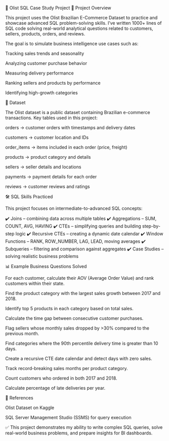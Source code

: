 🛒 Olist SQL Case Study Project
📌 Project Overview

This project uses the Olist Brazilian E-Commerce Dataset to practice and showcase advanced SQL problem-solving skills.
I’ve written 1000+ lines of SQL code solving real-world analytical questions related to customers, sellers, products, orders, and reviews.

The goal is to simulate business intelligence use cases such as:

Tracking sales trends and seasonality

Analyzing customer purchase behavior

Measuring delivery performance

Ranking sellers and products by performance

Identifying high-growth categories

📂 Dataset

The Olist dataset is a public dataset containing Brazilian e-commerce transactions.
Key tables used in this project:

orders → customer orders with timestamps and delivery dates

customers → customer location and IDs

order_items → items included in each order (price, freight)

products → product category and details

sellers → seller details and locations

payments → payment details for each order

reviews → customer reviews and ratings

🛠️ SQL Skills Practiced

This project focuses on intermediate-to-advanced SQL concepts:

✔️ Joins – combining data across multiple tables
✔️ Aggregations – SUM, COUNT, AVG, HAVING
✔️ CTEs – simplifying queries and building step-by-step logic
✔️ Recursive CTEs – creating a dynamic date calendar
✔️ Window Functions – RANK, ROW_NUMBER, LAG, LEAD, moving averages
✔️ Subqueries – filtering and comparison against aggregates
✔️ Case Studies – solving realistic business problems

📊 Example Business Questions Solved

For each customer, calculate their AOV (Average Order Value) and rank customers within their state.

Find the product category with the largest sales growth between 2017 and 2018.

Identify top 5 products in each category based on total sales.

Calculate the time gap between consecutive customer purchases.

Flag sellers whose monthly sales dropped by >30% compared to the previous month.

Find categories where the 90th percentile delivery time is greater than 10 days.

Create a recursive CTE date calendar and detect days with zero sales.

Track record-breaking sales months per product category.

Count customers who ordered in both 2017 and 2018.

Calculate percentage of late deliveries per year.

📎 References

Olist Dataset on Kaggle

SQL Server Management Studio (SSMS) for query execution

✅ This project demonstrates my ability to write complex SQL queries, solve real-world business problems, and prepare insights for BI dashboards.
